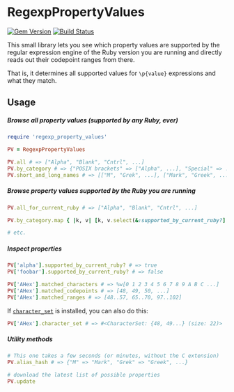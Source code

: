 # RegexpPropertyValues

[![Gem Version](https://badge.fury.io/rb/regexp_property_values.svg)](http://badge.fury.io/rb/regexp_property_values)
[![Build Status](https://travis-ci.org/janosch-x/regexp_property_values.svg?branch=master)](https://travis-ci.org/janosch-x/regexp_property_values)

This small library lets you see which property values are supported by the regular expression engine of the Ruby version you are running and directly reads out their codepoint ranges from there.

That is, it determines all supported values for `\p{value}` expressions and what they match.

## Usage

##### Browse all property values (supported by any Ruby, ever)

```ruby
require 'regexp_property_values'

PV = RegexpPropertyValues

PV.all # => ["Alpha", "Blank", "Cntrl", ...]
PV.by_category # => {"POSIX brackets" => ["Alpha", ...], "Special" => ...}
PV.short_and_long_names # => [["M", "Grek", ...], ["Mark", "Greek", ...]]
```

##### Browse property values supported by the Ruby you are running

```ruby
PV.all_for_current_ruby # => ["Alpha", "Blank", "Cntrl", ...]

PV.by_category.map { |k, v| [k, v.select(&:supported_by_current_ruby?] }

# etc.
```

##### Inspect properties

```ruby
PV['alpha'].supported_by_current_ruby? # => true
PV['foobar'].supported_by_current_ruby? # => false

PV['AHex'].matched_characters # => %w[0 1 2 3 4 5 6 7 8 9 A B C ...]
PV['AHex'].matched_codepoints # => [48, 49, 50, ...]
PV['AHex'].matched_ranges # => [48..57, 65..70, 97..102]
```

If [`character_set`](https://github.com/janosch-x/character_set) is installed, you can also do this:

```ruby
PV['AHex'].character_set # => #<CharacterSet: {48, 49...} (size: 22)>
```

##### Utility methods

```ruby
# This one takes a few seconds (or minutes, without the C extension)
PV.alias_hash # => {"M" => "Mark", "Grek" => "Greek", ...}

# download the latest list of possible properties
PV.update
```
